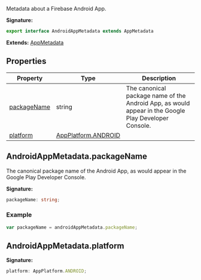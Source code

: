 Metadata about a Firebase Android App.

<b>Signature:</b>

```typescript
export interface AndroidAppMetadata extends AppMetadata 
```
<b>Extends:</b> [AppMetadata](./firebase-admin.project-management.appmetadata.md#appmetadata_interface)

## Properties

|  Property | Type | Description |
|  --- | --- | --- |
|  [packageName](./firebase-admin.project-management.androidappmetadata.md#androidappmetadatapackagename) | string | The canonical package name of the Android App, as would appear in the Google Play Developer Console. |
|  [platform](./firebase-admin.project-management.androidappmetadata.md#androidappmetadataplatform) | [AppPlatform.ANDROID](./firebase-admin.project-management.md#appplatformandroid_enummember) |  |

## AndroidAppMetadata.packageName

The canonical package name of the Android App, as would appear in the Google Play Developer Console.

<b>Signature:</b>

```typescript
packageName: string;
```

### Example


```javascript
var packageName = androidAppMetadata.packageName;

```

## AndroidAppMetadata.platform

<b>Signature:</b>

```typescript
platform: AppPlatform.ANDROID;
```
